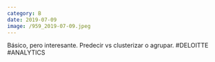```yaml
--- 
category: B 
date: 2019-07-09 
image: /959_2019-07-09.jpeg 
--- 
```


Básico, pero interesante. Predecir vs clusterizar o agrupar. #DELOITTE #ANALYTICS
